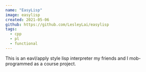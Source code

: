 ```yaml
---
name: "EasyLisp"
image: easylisp
created: 2021-05-06
github: https://github.com/LesleyLai/easylisp
tags:
  - cpp
  - pl
  - functional
---
```


This is an eavl/apply style lisp interpreter my friends and I mob-programmed as a course project.
